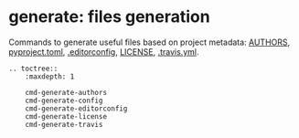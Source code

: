 # **generate**: files generation

Commands to generate useful files based on project metadata: [AUTHORS](cmd-generate-authors), [pyproject.toml](cmd-generate-config), [.editorconfig](cmd-generate-editorconfig), [LICENSE](cmd-generate-license), [.travis.yml](cmd-generate-travis).

```eval_rst
.. toctree::
    :maxdepth: 1

    cmd-generate-authors
    cmd-generate-config
    cmd-generate-editorconfig
    cmd-generate-license
    cmd-generate-travis
```
